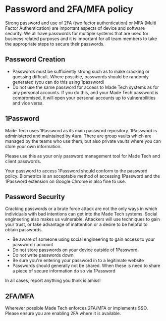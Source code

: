 # Password and 2FA/MFA policy
Strong password and use of 2FA (two factor authentication) or MFA (Multi Factor Authentication) are important aspects of device and software security. We all have passwords for multiple systems that are used for business related purposes and it is important for all team members to take the appropriate steps to secure their passwords.

## Password Creation
- Passwords must be sufficiently strong such as to make cracking or guessing difficult. Where possible, passwords should be randomly generated (you can do this using 1password)
- Do not use the same password for access to Made Tech systems as for any personal accounts. If you do this, and your Made Tech password is compromised, it will open your personal accounts up to vulnerabilities and vice versa.

## 1Password
Made Tech uses 1Password as its main password repository. 1Password is administered and maintained by Aura.  There are group vaults which are managed by the teams who use them, but also private vaults where you can store your own information. 

Please use this as your only password management tool for Made Tech and client passwords.

Your password to access 1Password should conform to the password policy. Biometrics is an acceptable method of accessing 1Password and the 1Password extension on Google Chrome is also fine to use. 

## Password Security
Cracking passwords or a brute force attack are not the only ways in which individuals with bad intentions can get into the Made Tech systems. Social engineering also makes us vulnerable. Attackers will use techniques to gain your trust, or take advantage of inattention or a desire to be helpful to obtain passwords.
- Be aware of someone using social engineering to gain access to your password / account
- Do not store passwords on your device outside of 1Password
- Do not write passwords down
- Be sure you're entering your password in to a legitimate website
- Passwords should generally not be shared. When these is need to share a piece of secure information do so via 1Password

In all cases, report anything you think is amiss!

## 2FA/MFA
Wherever possible Made Tech enforces 2FA/MFA or implements SSO.  Please ensure you are enabling 2FA where it is available. 
